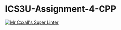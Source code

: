 # ICS3U-Assignment-4-CPP

[![Mr Coxall's Super Linter](https://github.com/Kyanh-Pham/ICS3U-Assignment-4-CPP/workflows/Mr%20Coxall's%20Super%20Linter/badge.svg)](https://github.com/Kyanh-Pham/ICS3U-Assignment-4-CPP/actions/)
